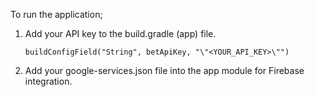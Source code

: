 To run the application; 
1) Add your API key to the build.gradle (app) file.
   
   ```buildConfigField("String", betApiKey, "\"<YOUR_API_KEY>\"")```
   
3) Add your google-services.json file into the app module for Firebase integration.
